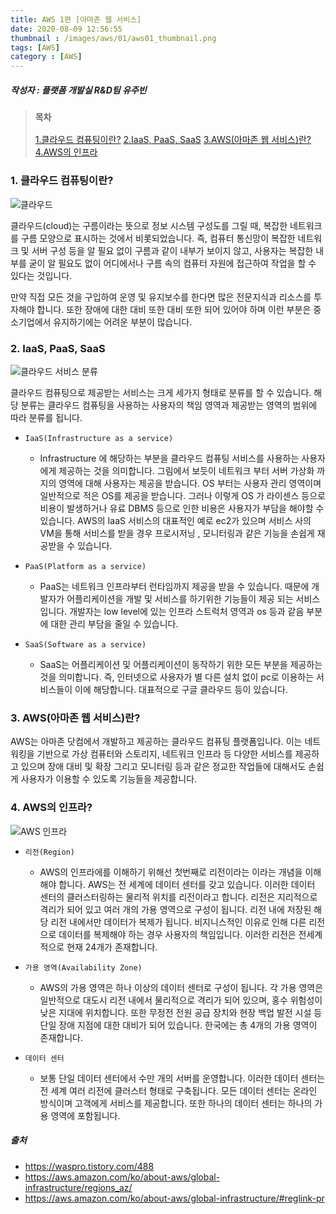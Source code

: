 ```yaml
---
title: AWS 1편 [아마존 웹 서비스]
date: 2020-08-09 12:56:55
thumbnail : /images/aws/01/aws01_thumbnail.png
tags: [AWS]
category : [AWS]
---
```

##### 작성자 : 플랫폼 개발실 R&D팀 유주빈

> ###  ``목차``
> [1.클라우드 컴퓨팅이란?](#클라우드-컴퓨팅이란)
> [2.IaaS, PaaS, SaaS](#IaaS-PaaS-SaaS)
> [3.AWS(아마존 웹 서비스)란?](#AWS란)
> [4.AWS의 인프라](#AWS의-인프라)


### <a name="클라우드-컴퓨팅이란"/> 1. 클라우드 컴퓨팅이란? 

![클라우드](/images/aws/01/cloud.png)

클라우드(cloud)는 구름이라는 뜻으로 정보 시스템 구성도를 그릴 때, 복잡한 네트워크를 구름 모양으로 표시하는 것에서 비롯되었습니다.
즉, 컴퓨터 통신망이 복잡한 네트워크 및 서버 구성 등을 알 필요 없이 구름과 같이 내부가 보이지 않고, 사용자는 복잡한 내부를 굳이 알 필요도 없이 어디에서나 구름 속의 컴퓨터 자원에 접근하여 작업을 할 수 있다는 것입니다.

만약 직접 모든 것을 구입하여 운영 및 유지보수를 한다면 많은 전문지식과 리소스를 투자해야 합니다. 또한 장애에 대한 대비 또한 대비 또한 되어 있어야 하며 이런 부분은 중소기업에서 유지하기에는 어려운 부분이 많습니다.

### <a name="IaaS-PaaS-SaaS"/> 2. IaaS, PaaS, SaaS 

![클라우드 서비스 분류](/images/aws/01/iaas_paas_saas.png)

클라우드 컴퓨팅으로 제공받는 서비스는 크게 세가지 형태로 분류를 할 수 있습니다. 해당 분류는 클라우드 컴퓨팅을 사용하는 사용자의 책임 영역과 제공받는 영역의 범위에 따라 분류를 됩니다.

* ``IaaS(Infrastructure as a service)``
  * Infrastructure 에 해당하는 부분을 클라우드 컴퓨팅 서비스를 사용하는 사용자에게 제공하는 것을 의미합니다. 그림에서 보듯이 네트워크 부터 서버 가상화 까지의 영역에 대해 사용자는 제공을 받습니다. OS 부터는 사용자 관리 영역이며 일반적으로 적은 OS를 제공을 받습니다. 그러나 이렇게 OS 가 라이센스 등으로 비용이 발생하거나 유료 DBMS 등으로 인한 비용은 사용자가 부담을 해야할 수 있습니다. AWS의 IaaS 서비스의 대표적인 예로 ec2가 있으며 서비스 사의 VM을 통해 서비스를 받을 경우 프로시저닝 , 모니터링과 같은 기능을 손쉽게 재공받을 수 있습니다.
     
* ``PaaS(Platform as a service)``
  * PaaS는 네트워크 인프라부터 런타임까지 제공을 받을 수 있습니다. 때문에 개발자가 어플리케이션을 개발 및 서비스를 하기위한 기능들이 제공 되는 서비스입니다. 개발자는 low level에 있는 인프라 스트럭처 영역과 os 등과 같음 부분에 대한 관리 부담을 줄일 수 있습니다.
  
* ``SaaS(Software as a service)``
  * SaaS는 어플리케이션 및 어플리케이션이 동작하기 위한 모든 부분을 제공하는 것을 의미합니다. 즉, 인터넷으로 사용자가 별 다른 설치 없이 pc로 이용하는 서비스들이 이에 해당합니다. 대표적으로 구글 클라우드 등이 있습니다. 


### <a name="AWS란"/> 3. AWS(아마존 웹 서비스)란? 

AWS는 아마존 닷컴에서 개발하고 제공하는 클라우드 컴퓨팅 플랫폼입니다. 이는 네트워킹을 기반으로 가상 컴퓨터와 스토리지, 네트워크 인프라 등 다양한 서비스를 제공하고 있으며 장애 대비 및 확장 그리고 모니터링 등과 같은 정교한 작업들에 대해서도 손쉽게 사용자가 이용할 수 있도록 기능들을 제공합니다.

### <a name="AWS의-인프라"/> 4. AWS의 인프라? 

![AWS 인프라](/images/aws/01/region.png)

* ``리전(Region)``
  * AWS의 인프라에를 이해하기 위해선 첫번째로 리전이라는 이라는 개념을 이해해야 합니다. AWS는 전 세계에 데이터 센터를 갖고 있습니다. 이러한 데이터 센터의 클러스터링하는 물리적 위치를 리전이라고 합니다. 리전은 지리적으로 격리가 되어 있고 여러 개의 가용 영역으로 구성이 됩니다. 리전 내에 저장된 해당 리전 내에서만 데이터가 복제가 됩니다. 비지니스적인 이유로 인해 다른 리전으로 데이터를 복제해야 하는 경우 사용자의 책임입니다. 이러한 리전은 전세계적으로 현재 24개가 존재합니다.
     
* ``가용 영역(Availability Zone)``
  * AWS의 가용 영역은 하나 이상의 데이터 센터로 구성이 됩니다. 각 가용 영역은 일반적으로 대도시 리전 내에서 물리적으로 격리가 되어 있으며, 홍수 위험성이 낮은 지대에 위치합니다. 또한 무정전 전원 공급 장치와 현장 백업 발전 시설 등 단일 장애 지점에 대한 대비가 되어 있습니다. 한국에는 총 4개의 가용 영역이 존재합니다. 
  
* ``데이터 센터``
  * 보통 단일 데이터 센터에서 수만 개의 서버를 운영합니다. 이러한 데이터 센터는 전 세계 여러 리전에 클러스터 형태로 구축됩니다. 모든 데이터 센터는 온라인 방식이며 고객에게 서비스를 제공합니다. 또한 하나의 데이터 센터는 하나의 가용 영역에 포함됩니다. 

##### 출처
  - https://waspro.tistory.com/488
  - https://aws.amazon.com/ko/about-aws/global-infrastructure/regions_az/
  - https://aws.amazon.com/ko/about-aws/global-infrastructure/#reglink-pr
  